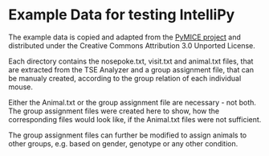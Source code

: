 # Example Data for testing IntelliPy
 The example data is copied and adapted from the [PyMICE project](https://github.com/Neuroinflab/PyMICE/) and distributed under the Creative Commons Attribution 3.0
Unported License.

Each directory contains the nosepoke.txt, visit.txt and animal.txt files, that are extracted from the TSE Analyzer and a group assignment file, that can be manualy created,
according to the group relation of each individual mouse.

Either the Animal.txt or the group assignment file are necessary - not both. The group assignment files were created here to show, how the corresponding files would look like, if the Animal.txt files were not sufficient.

The group assignment files can further be modified to assign animals to other groups, e.g. based on gender, genotype or any other condition.
 
 
